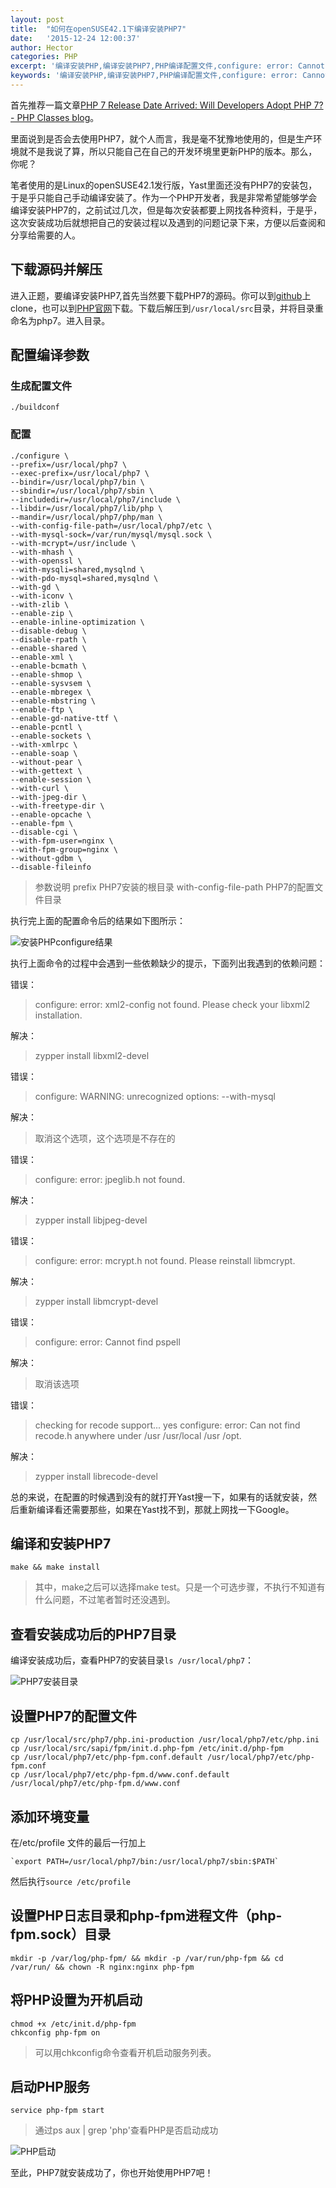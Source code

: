 ```yaml
---
layout: post
title:  "如何在openSUSE42.1下编译安装PHP7"
date:   '2015-12-24 12:00:37'
author: Hector
categories: PHP
excerpt: '编译安装PHP,编译安装PHP7,PHP编译配置文件,configure: error: Cannot find pspell,openSUSE编译安装PHP,openSUSE编译安装PHP7,opensuse编译安装PHP'
keywords: '编译安装PHP,编译安装PHP7,PHP编译配置文件,configure: error: Cannot find pspell,openSUSE编译安装PHP,openSUSE编译安装PHP7,opensuse42.1编译安装PHP'
---
```


首先推荐一篇文章[PHP 7 Release Date Arrived: Will Developers Adopt PHP 7? - PHP Classes blog](http://www.phpclasses.org/blog/post/333-PHP-7-Release-Date-Arrived-Will-Developers-Adopt-PHP-7.html)。

里面说到是否会去使用PHP7，就个人而言，我是毫不犹豫地使用的，但是生产环境就不是我说了算，所以只能自己在自己的开发环境里更新PHP的版本。那么，你呢？

笔者使用的是Linux的openSUSE42.1发行版，Yast里面还没有PHP7的安装包，于是乎只能自己手动编译安装了。作为一个PHP开发者，我是非常希望能够学会编译安装PHP7的，之前试过几次，但是每次安装都要上网找各种资料，于是乎，这次安装成功后就想把自己的安装过程以及遇到的问题记录下来，方便以后查阅和分享给需要的人。

## 下载源码并解压
进入正题，要编译安装PHP7,首先当然要下载PHP7的源码。你可以到[github](https://github.com/php/php-src)上clone，也可以到[PHP官网](http://php.net/downloads.php)下载。下载后解压到`/usr/local/src`目录，并将目录重命名为php7。进入目录。

## 配置编译参数
### 生成配置文件
    
    ./buildconf

### 配置

    ./configure \
    --prefix=/usr/local/php7 \
    --exec-prefix=/usr/local/php7 \
    --bindir=/usr/local/php7/bin \
    --sbindir=/usr/local/php7/sbin \
    --includedir=/usr/local/php7/include \
    --libdir=/usr/local/php7/lib/php \
    --mandir=/usr/local/php7/php/man \
    --with-config-file-path=/usr/local/php7/etc \
    --with-mysql-sock=/var/run/mysql/mysql.sock \
    --with-mcrypt=/usr/include \
    --with-mhash \
    --with-openssl \
    --with-mysqli=shared,mysqlnd \
    --with-pdo-mysql=shared,mysqlnd \
    --with-gd \
    --with-iconv \
    --with-zlib \
    --enable-zip \
    --enable-inline-optimization \
    --disable-debug \
    --disable-rpath \
    --enable-shared \
    --enable-xml \
    --enable-bcmath \
    --enable-shmop \
    --enable-sysvsem \
    --enable-mbregex \
    --enable-mbstring \
    --enable-ftp \
    --enable-gd-native-ttf \
    --enable-pcntl \
    --enable-sockets \
    --with-xmlrpc \
    --enable-soap \
    --without-pear \
    --with-gettext \
    --enable-session \
    --with-curl \
    --with-jpeg-dir \
    --with-freetype-dir \
    --enable-opcache \
    --enable-fpm \
    --disable-cgi \
    --with-fpm-user=nginx \
    --with-fpm-group=nginx \
    --without-gdbm \
    --disable-fileinfo

> 参数说明
> prefix PHP7安装的根目录
> with-config-file-path PHP7的配置文件目录

执行完上面的配置命令后的结果如下图所示：

![安装PHPconfigure结果](http://7u2eqw.com1.z0.glb.clouddn.com/php7-configure-result.png)

执行上面命令的过程中会遇到一些依赖缺少的提示，下面列出我遇到的依赖问题：

错误：
>configure: error: xml2-config not found. Please check your libxml2 installation.

解决：
> zypper install libxml2-devel

错误：
> configure: WARNING: unrecognized options: --with-mysql

解决：
> 取消这个选项，这个选项是不存在的

错误：
> configure: error: jpeglib.h not found.

解决：
> zypper install libjpeg-devel

错误：
> configure: error: mcrypt.h not found. Please reinstall libmcrypt.

解决：
> zypper install libmcrypt-devel

错误：
> configure: error: Cannot find pspell

解决：
> 取消该选项

错误：
>checking for recode support... yes
>configure: error: Can not find recode.h anywhere under /usr /usr/local /usr /opt.

解决：
> zypper install librecode-devel

总的来说，在配置的时候遇到没有的就打开Yast搜一下，如果有的话就安装，然后重新编译看还需要那些，如果在Yast找不到，那就上网找一下Google。

## 编译和安装PHP7
    
    make && make install

> 其中，make之后可以选择make test。只是一个可选步骤，不执行不知道有什么问题，不过笔者暂时还没遇到。

## 查看安装成功后的PHP7目录
编译安装成功后，查看PHP7的安装目录`ls /usr/local/php7`：

![PHP7安装目录](http://7u2eqw.com1.z0.glb.clouddn.com/php-installed-dir.png)

## 设置PHP7的配置文件

    cp /usr/local/src/php7/php.ini-production /usr/local/php7/etc/php.ini
    cp /usr/local/src/sapi/fpm/init.d.php-fpm /etc/init.d/php-fpm
    cp /usr/local/php7/etc/php-fpm.conf.default /usr/local/php7/etc/php-fpm.conf
    cp /usr/local/php7/etc/php-fpm.d/www.conf.default /usr/local/php7/etc/php-fpm.d/www.conf

## 添加环境变量
在/etc/profile 文件的最后一行加上

    `export PATH=/usr/local/php7/bin:/usr/local/php7/sbin:$PATH`
然后执行`source /etc/profile`

## 设置PHP日志目录和php-fpm进程文件（php-fpm.sock）目录
    
    mkdir -p /var/log/php-fpm/ && mkdir -p /var/run/php-fpm && cd /var/run/ && chown -R nginx:nginx php-fpm

## 将PHP设置为开机启动

    chmod +x /etc/init.d/php-fpm
    chkconfig php-fpm on

> 可以用chkconfig命令查看开机启动服务列表。

## 启动PHP服务

    service php-fpm start

> 通过ps aux | grep 'php'查看PHP是否启动成功

![PHP启动](http://7u2eqw.com1.z0.glb.clouddn.com/php-run.png)

至此，PHP7就安装成功了，你也开始使用PHP7吧！